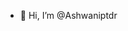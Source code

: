 - 👋 Hi, I’m @Ashwaniptdr

<!---
Ashwaniptdr/Ashwaniptdr is a ✨ special ✨ repository because its `README.md` (this file) appears on your GitHub profile.
You can click the Preview link to take a look at your changes.
--->
